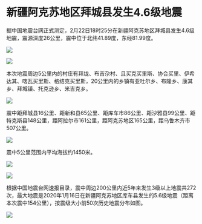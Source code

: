 # 新疆阿克苏地区拜城县发生4.6级地震

据中国地震台网正式测定，2月22日18时25分在新疆阿克苏地区拜城县发生4.6级地震，震源深度26公里，震中位于北纬41.89度，东经81.99度。

![](https://inews.gtimg.com/newsapp_bt/0/15682288410/1000)

![](https://inews.gtimg.com/newsapp_bt/0/15682288412/1000)

本次地震周边5公里内的村庄有拜垅、布吉尕村、且买克买里斯、协合买里、伊希达其、喀瓦买里斯、格结克买里斯，20公里内的乡镇有亚吐尔乡、布隆乡、康其乡、拜城镇、托克逊乡、米吉克乡。

![](https://inews.gtimg.com/newsapp_bt/0/15682288417/1000)

震中距拜城县16公里、距新和县65公里、距库车市86公里、距沙雅县99公里、距特克斯县148公里，距阿拉尔市161公里，距阿克苏地区165公里，距乌鲁木齐市507公里。

![](https://inews.gtimg.com/newsapp_bt/0/15682288420/1000)

震中5公里范围内平均海拔约1450米。

![](https://inews.gtimg.com/newsapp_bt/0/15682288424/1000)

![](https://inews.gtimg.com/newsapp_bt/0/15682288429/1000)

根据中国地震台网速报目录，震中周边200公里内近5年来发生3级以上地震共272次，最大地震是2020年1月16日在新疆阿克苏地区库车县发生的5.6级地震（距离本次震中154公里），按震级大小前50次历史地震分布如图。

![](https://inews.gtimg.com/newsapp_bt/0/15682289882/1000)

